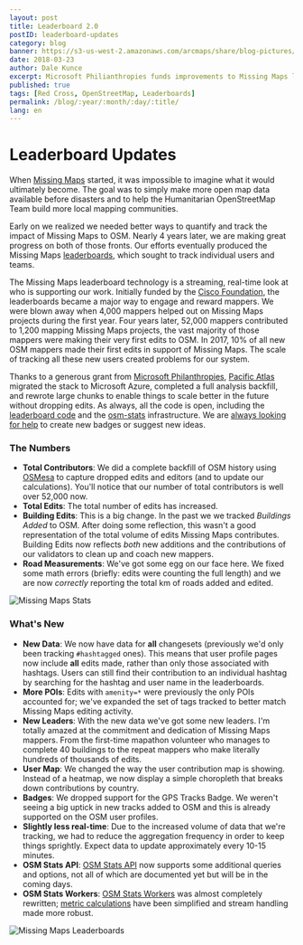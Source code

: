 ```yaml
---
layout: post
title: Leaderboard 2.0
postID: leaderboard-updates
category: blog
banner: https://s3-us-west-2.amazonaws.com/arcmaps/share/blog-pictures/missingmapsblog-leaderboardbanner.jpg
date: 2018-03-23
author: Dale Kunce
excerpt: Microsoft Philianthropies funds improvements to Missing Maps leaderboards.
published: true
tags: [Red Cross, OpenStreetMap, Leaderboards]
permalink: /blog/:year/:month/:day/:title/
lang: en
---
```


# Leaderboard Updates

When [Missing Maps](https://www.missingmaps.org/) started, it was impossible to imagine what it would ultimately become. The goal was to simply make more open map data available before disasters and to help the Humanitarian OpenStreetMap Team build more local mapping communities. 

Early on we realized we needed better ways to quantify and track the impact of Missing Maps to OSM. Nearly 4 years later, we are making great progress on both of those fronts. Our efforts eventually produced the Missing Maps [leaderboards](https://missingmaps.org/leaderboards), which sought to track individual users and teams.

The Missing Maps leaderboard technology is a streaming, real-time look at who is supporting our work. Initially funded by the [Cisco Foundation](https://www.cisco.com/c/en/us/about/csr/impact/cisco-foundation.html), the leaderboards became a major way to engage and reward mappers. We were blown away when 4,000 mappers helped out on Missing Maps projects during the first year. Four years later, 52,000 mappers contributed to 1,200 mapping Missing Maps projects, the vast majority of those mappers were making their very first edits to OSM. In 2017, 10% of all new OSM mappers made their first edits in support of Missing Maps. The scale of tracking all these new users created problems for our system. 

Thanks to a generous grant from [Microsoft Philanthropies](https://www.microsoft.com/en-us/philanthropies/), [Pacific Atlas](https://www.pacatlas.com/) migrated the stack to Microsoft Azure, completed a full analysis backfill, and rewrote large chunks to enable things to scale better in the future without dropping edits. As always, all the code is open, including the [leaderboard code](http://github.com/missingmaps) and the [osm-stats](http://github.com/americanredcross/osm-stats) infrastructure. We are [always looking for help](https://github.com/missingmaps/missingmaps.github.io/issues) to create new badges or suggest new ideas.

### The Numbers

 - **Total Contributors**: We did a complete backfill of OSM history using [OSMesa](https://github.com/azavea/osmesa) to capture dropped edits and editors (and to update our calculations). You'll notice that our number of total contributors is well over 52,000 now.
 - **Total Edits**: The total number of edits has increased.
 - **Building Edits**: This is a big change. In the past we we tracked _Buildings Added_ to OSM. After doing some reflection, this wasn't a good representation of the total volume of edits Missing Maps contributes. Building Edits now reflects _both_ new additions and the contributions of our validators to clean up and coach new mappers.
 - **Road Measurements**: We've got some egg on our face here. We fixed some math errors (briefly: edits were counting the full length) and we are now _correctly_ reporting the total km of roads added and edited.

![Missing Maps Stats](https://s3-us-west-2.amazonaws.com/arcmaps/share/blog-pictures/mm_stats_new.jpg)

### What's New

 - **New Data**: We now have data for **all** changesets (previously we'd only been tracking `#hashtagged` ones). This means that user profile pages now include **all** edits made, rather than only those associated with hashtags. Users can still find their contribution to an individual hashtag by searching for the hashtag and user name in the leaderboards.
 - **More POIs**: Edits with `amenity=*` were previously the only POIs accounted for; we've expanded the set of tags tracked to better match Missing Maps editing activity.
 - **New Leaders**: With the new data we've got some new leaders. I'm totally amazed at the commitment and dedication of Missing Maps mappers. From the first-time mapathon volunteer who manages to complete 40 buildings to the repeat mappers who make literally hundreds of thousands of edits.
 - **User Map**: We changed the way the user contribution map is showing. Instead of a heatmap, we now display a simple choropleth that breaks down contributions by country.
 - **Badges**: We dropped support for the GPS Tracks Badge. We weren't seeing a big uptick in new tracks added to OSM and this is already supported on the OSM user profiles.
 - **Slightly less real-time**: Due to the increased volume of data that we're tracking, we had to reduce the aggregation frequency in order to keep things sprightly. Expect data to update approximately every 10-15 minutes.
 - **OSM Stats API**: [OSM Stats API](https://github.com/AmericanRedCross/osm-stats/blob/master/documentation/API.md) now supports some additional queries and options, not all of which are documented yet but will be in the coming days.
 - **OSM Stats Workers**: [OSM Stats Workers](https://github.com/AmericanRedCross/osm-stats-workers) was almost completely rewritten; [metric calculations](https://github.com/AmericanRedCross/osm-stats-workers/tree/master/src/metrics) have been simplified and stream handling made more robust.

![Missing Maps Leaderboards](https://s3-us-west-2.amazonaws.com/arcmaps/share/blog-pictures/mm_leadboard_new.jpg)
